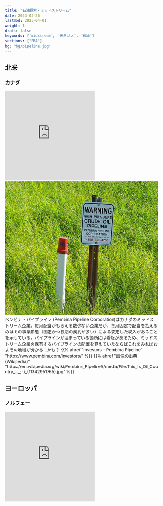 ```yaml
---
title: "石油探索・ミッドストリーム"
date: 2023-02-26
lastmod: 2023-04-01
weight: 1
draft: false
keywords: ["midstream", "天然ガス", "石油"]
sections: ["PBA"]
bg: "bg/pipeline.jpg"
---
```


## 北米

### カナダ
<div class="googlemap-if">
<iframe src="https://www.google.com/maps/embed?pb=!4v1678281259970!6m8!1m7!1svTjbqOlqnB8Uzrp_DJLtEg!2m2!1d42.90064294764043!2d-82.41383973283051!3f279.34233687733166!4f-3.0928858055765573!5f3.325193203789971" width="295" height="295" style="border:0;" allowfullscreen="" loading="lazy" referrerpolicy="no-referrer-when-downgrade"></iframe>
<div class="description imgs">
<img src="2023-03-08-22-14-44.png">
</div>
<div class="description">
ペンビナ・パイプライン (Pembina Pipeline Corporation)はカナダのミッドストリーム企業。毎月配当がもらえる数少ない企業だが、毎月固定で配当を払えるのはその事業形態（固定かつ長期の契約が多い）による安定した収入があることを示している。パイプラインが埋まっている箇所には看板があるため、ミッドストリーム企業の保有するパイプラインの配置を覚えていたならばこれをみればおよその地域が分かる...かも？
{{% ahref "Investors - Pembina Pipeline" "https://www.pembina.com/investors/" %}}
{{% ahref "画像の出典(Wikipedia)" "https://en.wikipedia.org/wiki/Pembina_Pipeline#/media/File:This_Is_Oil_Country_..._;-)_(11342951765).jpg" %}}
</div>
</div>

## ヨーロッパ

### ノルウェー
<div class="googlemap-if">

<iframe src="https://www.google.com/maps/embed?pb=!4v1679347648271!6m8!1m7!1sn_JMxQ5lYh3d0tib8DKcuA!2m2!1d60.2975806336154!2d5.286702903069514!3f203.23945497724813!4f1.2874910162939415!5f3.325193203789971" width="295" height="295" style="border:0;" allowfullscreen="" loading="lazy" referrerpolicy="no-referrer-when-downgrade"></iframe>
</div>